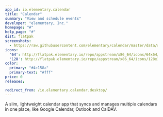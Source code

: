 ```yaml
---
app_id: io.elementary.calendar
title: "Calendar"
summary: "View and schedule events"
developer: "elementary, Inc."
homepage: "#"
help_page: "#"
dist: flatpak
screenshots:
  - https://raw.githubusercontent.com/elementary/calendar/master/data/screenshot.png
icons:
  '64': http://flatpak.elementary.io/repo/appstream/x86_64/icons/64x64/io.elementary.calendar.png
  '128': http://flatpak.elementary.io/repo/appstream/x86_64/icons/128x128/io.elementary.calendar.png
color:
  primary: "#4c158a"
  primary-text: "#fff"
price: 0
releases:

redirect_from: /io.elementary.calendar.desktop/
---
```


<p>A slim, lightweight calendar app that syncs and manages multiple calendars in one place, like Google Calendar, Outlook and CalDAV.</p>